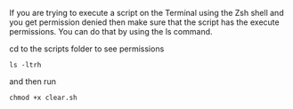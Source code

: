 If you are trying to execute a script on the Terminal using the Zsh shell and you get permission denied then make sure that the script has the execute permissions. You can do that by using the ls command.

cd to the scripts folder to see permissions

```ls -ltrh```

and then run

```chmod +x clear.sh```